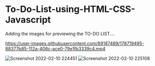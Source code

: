 # To-Do-List-using-HTML-CSS-Javascript

Adding the images for previewing the TO-DO LIST....

https://user-images.githubusercontent.com/89187489/178719495-88377b85-112a-406c-ace0-79e1fb3339c4.mp4

![Screenshot 2022-02-10 224451](https://user-images.githubusercontent.com/89187489/153461691-ae3099ed-da29-4d79-9850-5ce01d0d49e3.png)
![Screenshot 2022-02-10 225108](https://user-images.githubusercontent.com/89187489/153461709-bfc3a9b4-d141-405f-92ce-eef7a60270fc.png)






